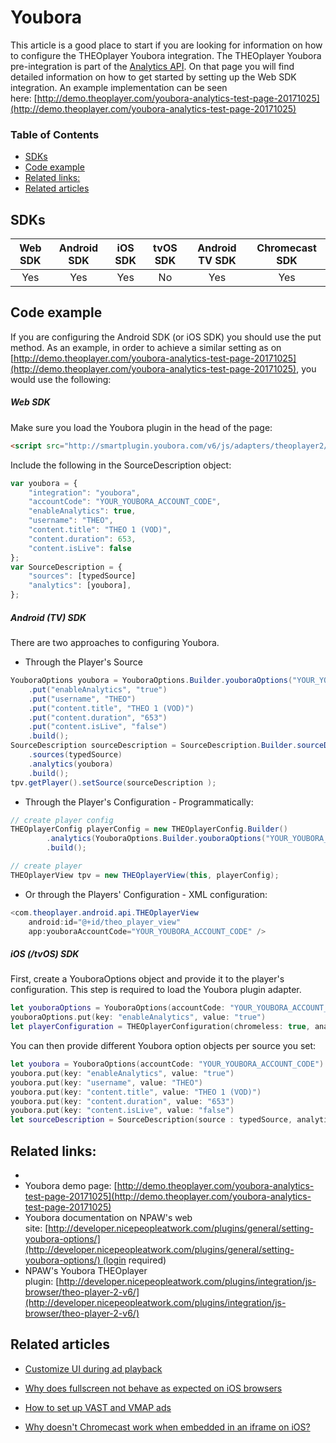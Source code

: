 # Youbora

This article is a good place to start if you are looking for information on how to configure the THEOplayer Youbora integration. The THEOplayer Youbora pre-integration is part of the [Analytics API](https://docs.portal.theoplayer.com/api-reference/web/theoplayer.youboraanalyticsintegrationid.md).
On that page you will find detailed information on how to get started by setting up the Web SDK integration. An example implementation can be seen here: [http://demo.theoplayer.com/youbora-analytics-test-page-20171025](http://demo.theoplayer.com/youbora-analytics-test-page-20171025)

### Table of Contents
- [SDKs](#sdks)
- [Code example](#code-example)
- [Related links:](#related-links)
- [Related articles](#related-articles)

## SDKs

| Web SDK | Android SDK | iOS SDK | tvOS SDK| Android TV SDK | Chromecast SDK |
| :-----: | :---------: | :-----: | :--: | :------------: | :------------: |
|   Yes   |     Yes     |   Yes   | No  |      Yes       |      Yes       |
## Code example

If you are configuring the Android SDK (or iOS SDK) you should use the put method. As an example, in order to achieve a similar setting as on [http://demo.theoplayer.com/youbora-analytics-test-page-20171025](http://demo.theoplayer.com/youbora-analytics-test-page-20171025), you would use the following:

##### Web SDK

Make sure you load the Youbora plugin in the head of the page:

```html
<script src="http://smartplugin.youbora.com/v6/js/adapters/theoplayer2/6.5.7/sp.min.js"></script>
```

Include the following in the SourceDescription object:
```js
var youbora = {
    "integration": "youbora",
    "accountCode": "YOUR_YOUBORA_ACCOUNT_CODE",
    "enableAnalytics": true,
    "username": "THEO",
    "content.title": "THEO 1 (VOD)",
    "content.duration": 653,
    "content.isLive": false
};
var SourceDescription = {
    "sources": [typedSource]
    "analytics": [youbora],
};
```

##### Android (TV) SDK

There are two approaches to configuring Youbora.

- Through the Player's Source

```java
YouboraOptions youbora = YouboraOptions.Builder.youboraOptions("YOUR_YOUBORA_ACCOUNT_CODE")
    .put("enableAnalytics", "true")
    .put("username", "THEO")
    .put("content.title", "THEO 1 (VOD)")
    .put("content.duration", "653")
    .put("content.isLive", "false")
    .build();
SourceDescription sourceDescription = SourceDescription.Builder.sourceDescription()
    .sources(typedSource)
    .analytics(youbora)
    .build();
tpv.getPlayer().setSource(sourceDescription );
```

- Through the Player's Configuration - Programmatically:

```java
// create player config
THEOplayerConfig playerConfig = new THEOplayerConfig.Builder()
        .analytics(YouboraOptions.Builder.youboraOptions("YOUR_YOUBORA_ACCOUNT_CODE").build())
        .build();

// create player
THEOplayerView tpv = new THEOplayerView(this, playerConfig);
```

- Or through the Players' Configuration -  XML configuration:

```java
<com.theoplayer.android.api.THEOplayerView
    android:id="@+id/theo_player_view"
    app:youboraAccountCode="YOUR_YOUBORA_ACCOUNT_CODE" />
```

##### iOS (/tvOS) SDK

First, create a YouboraOptions object and provide it to the player's configuration. This step is required to load the Youbora plugin adapter.

```swift
let youboraOptions = YouboraOptions(accountCode: "YOUR_YOUBORA_ACCOUNT_CODE")
youboraOptions.put(key: "enableAnalytics", value: "true")
let playerConfiguration = THEOplayerConfiguration(chromeless: true, analytics: [youboraOptions])
```

You can then provide different Youbora option objects per source you set:
```swift
let youbora = YouboraOptions(accountCode: "YOUR_YOUBORA_ACCOUNT_CODE")
youbora.put(key: "enableAnalytics", value: "true")
youbora.put(key: "username", value: "THEO")
youbora.put(key: "content.title", value: "THEO 1 (VOD)")
youbora.put(key: "content.duration", value: "653")
youbora.put(key: "content.isLive", value: "false")
let sourceDescription = SourceDescription(source : typedSource, analytics: [youbora])
```

## Related links:

- [Analytics API]: (https://docs.portal.theoplayer.com/api-reference/web/theoplayer.analytics.md)
- Youbora demo page: [http://demo.theoplayer.com/youbora-analytics-test-page-20171025](http://demo.theoplayer.com/youbora-analytics-test-page-20171025)
- Youbora documentation on NPAW's web site: [http://developer.nicepeopleatwork.com/plugins/general/setting-youbora-options/](http://developer.nicepeopleatwork.com/plugins/general/setting-youbora-options/) (login required)
- NPAW's Youbora THEOplayer plugin: [http://developer.nicepeopleatwork.com/plugins/integration/js-browser/theo-player-2-v6/](http://developer.nicepeopleatwork.com/plugins/integration/js-browser/theo-player-2-v6/)

## Related articles

- [Customize UI during ad playback](../11-ui/09-customize-ui-during-playback.md)

- [Why does fullscreen not behave as expected on iOS browsers](../../faq/04-why-does-fullscreen-not-behave-as-expected-on-ios.md)

- [How to set up VAST and VMAP ads](../01-ads/03-how-to-set-up-vast-and-vmap.md)

- [Why doesn't Chromecast work when embedded in an iframe on iOS?](../../faq/06-why-does-chromecast-not-work-in-embedded-iframe-ios.md)
